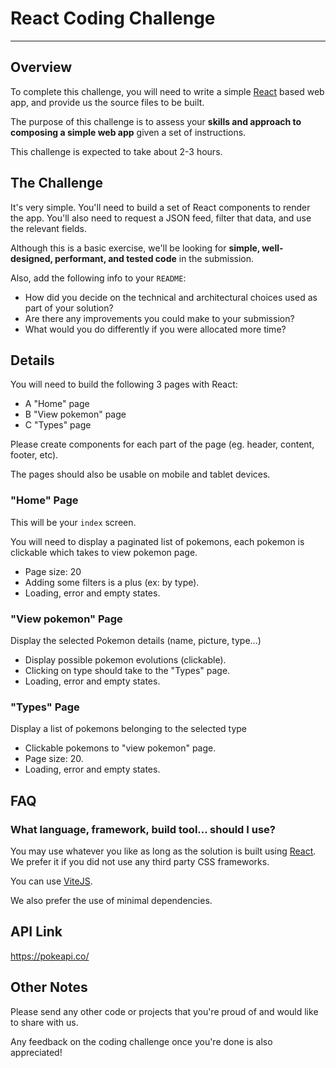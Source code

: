 # React Coding Challenge
---

## Overview

To complete this challenge, you will need to write a simple [React](https://facebook.github.io/react/) based web app, and provide us the source files to be built.

The purpose of this challenge is to assess your **skills and approach to composing a simple web app** given a set of instructions.

This challenge is expected to take about 2-3 hours.

## The Challenge

It's very simple. You'll need to build a set of React components to render the app. You'll also need to request a JSON feed, filter that data, and use the relevant fields.

Although this is a basic exercise, we'll be looking for **simple, well-designed, performant, and tested code** in the submission.

Also, add the following info to your `README`:

- How did you decide on the technical and architectural choices used as part of your solution?
- Are there any improvements you could make to your submission?
- What would you do differently if you were allocated more time?

## Details

You will need to build the following 3 pages with React:

- A "Home" page
- B "View pokemon" page
- C "Types" page


Please create components for each part of the page (eg. header, content, footer, etc).

The pages should also be usable on mobile and tablet devices.

### "Home" Page

This will be your `index` screen.

You will need to display a paginated list of pokemons, each pokemon is clickable which takes to view pokemon page.
- Page size: 20
- Adding some filters is a plus (ex: by type).
- Loading, error and empty states.

### "View pokemon" Page

Display the selected Pokemon details (name, picture, type...)
- Display possible pokemon evolutions (clickable).
- Clicking on type should take to the "Types" page.
- Loading, error and empty states.

### "Types" Page

Display a list of pokemons belonging to the selected type
- Clickable pokemons to "view pokemon" page.
- Page size: 20.
- Loading, error and empty states.

## FAQ

### What language, framework, build tool... should I use?

You may use whatever you like as long as the solution is built using [React](https://facebook.github.io/react/).
We prefer it if you did not use any third party CSS frameworks.

You can use [ViteJS](https://vitejs.dev).

We also prefer the use of minimal dependencies.

## API Link
https://pokeapi.co/

## Other Notes

Please send any other code or projects that you're proud of and would like to share with us.

Any feedback on the coding challenge once you're done is also appreciated!
